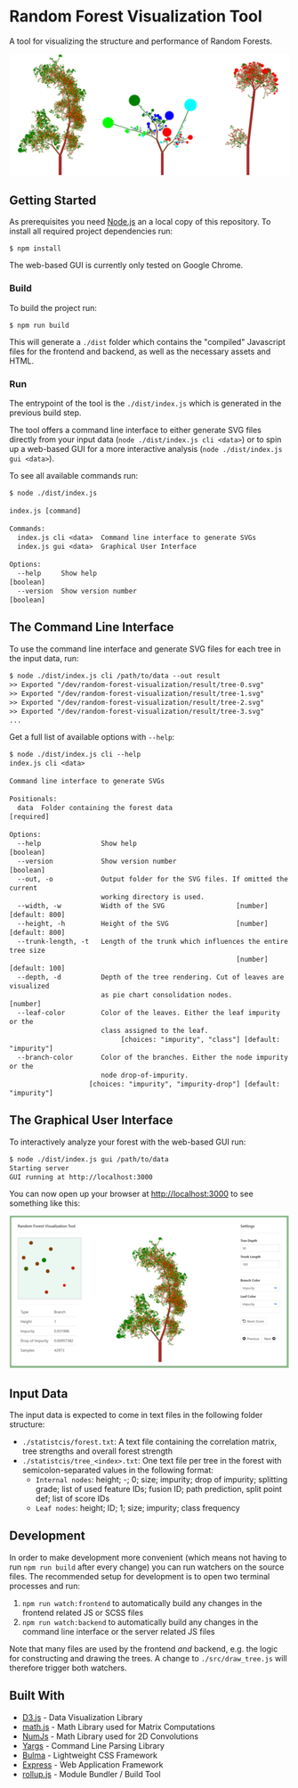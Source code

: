 # Random Forest Visualization Tool

A tool for visualizing the structure and performance of Random Forests.

![Tree](images/tree.png)

## Getting Started 

As prerequisites you need [Node.js](https://nodejs.org/en/download/) an a local copy of this repository. 
To install all required project dependencies run:
```
$ npm install
```

The web-based GUI is currently only tested on Google Chrome.

### Build

To build the project run:
```
$ npm run build
```
This will generate a `./dist` folder which contains the "compiled" Javascript files for the frontend and backend, as well as the necessary assets and HTML.

### Run
The entrypoint of the tool is the `./dist/index.js` which is generated in the previous build step.

The tool offers a command line interface to either generate SVG files directly from your input data (`node ./dist/index.js cli <data>`) or to spin up a web-based GUI for a more interactive analysis (`node ./dist/index.js gui <data>`).

To see all available commands run:
```
$ node ./dist/index.js

index.js [command]

Commands:
  index.js cli <data>  Command line interface to generate SVGs
  index.js gui <data>  Graphical User Interface

Options:
  --help     Show help                                                 [boolean]
  --version  Show version number                                       [boolean]
```

## The Command Line Interface
To use the command line interface and generate SVG files for each tree in the input data, run:
```
$ node ./dist/index.js cli /path/to/data --out result
>> Exported "/dev/random-forest-visualization/result/tree-0.svg"
>> Exported "/dev/random-forest-visualization/result/tree-1.svg"
>> Exported "/dev/random-forest-visualization/result/tree-2.svg"
>> Exported "/dev/random-forest-visualization/result/tree-3.svg"
...
```

Get a full list of available options with `--help`:
```
$ node ./dist/index.js cli --help
index.js cli <data>

Command line interface to generate SVGs

Positionals:
  data  Folder containing the forest data                             [required]

Options:
  --help               Show help                                       [boolean]
  --version            Show version number                             [boolean]
  --out, -o            Output folder for the SVG files. If omitted the current
                       working directory is used.
  --width, -w          Width of the SVG                  [number] [default: 800]
  --height, -h         Height of the SVG                 [number] [default: 800]
  --trunk-length, -t   Length of the trunk which influences the entire tree size
                                                         [number] [default: 100]
  --depth, -d          Depth of the tree rendering. Cut of leaves are visualized
                       as pie chart consolidation nodes.                [number]
  --leaf-color         Color of the leaves. Either the leaf impurity or the
                       class assigned to the leaf.
                            [choices: "impurity", "class"] [default: "impurity"]
  --branch-color       Color of the branches. Either the node impurity or the
                       node drop-of-impurity.
                    [choices: "impurity", "impurity-drop"] [default: "impurity"]
```

## The Graphical User Interface
To interactively analyze your forest with the web-based GUI run:
```
$ node ./dist/index.js gui /path/to/data
Starting server
GUI running at http://localhost:3000
```
You can now open up your browser at <http://localhost:3000> to see something like this:

![Tree](images/screenshot.png)


## Input Data
The input data is expected to come in text files in the following folder structure:
- `./statistcis/forest.txt`: A text file containing the correlation matrix, tree strengths and overall forest strength
- `./statistcis/tree_<index>.txt`: One text file per tree in the forest with semicolon-separated values in the following format:
    - `Internal nodes`: height;  -; 0; size; impurity; drop of impurity; splitting grade; list of used feature IDs; fusion ID; path prediction, split point def; list of score IDs
    - `Leaf nodes`: height; ID; 1; size; impurity; class frequency


## Development
In order to make development more convenient (which means not having to run `npm run build` after every change) you can run watchers on the source files. The recommended setup for development is to open two terminal processes and run:
1. `npm run watch:frontend` to automatically build any changes in the frontend related JS or SCSS files
2. `npm run watch:backend` to automatically build any changes in the command line interface or the server related JS files

Note that many files are used by the frontend _and_ backend, e.g. the logic for constructing and drawing the trees. A change to `./src/draw_tree.js` will therefore trigger both watchers.


## Built With

* [D3.js](https://d3js.org/) - Data Visualization Library
* [math.js](http://mathjs.org/) - Math Library used for Matrix Computations
* [NumJs](https://github.com/nicolaspanel/numjs) - Math Library used for 2D Convolutions
* [Yargs](https://github.com/yargs/yargs) - Command Line Parsing Library
* [Bulma](https://bulma.io/) - Lightweight CSS Framework
* [Express](https://expressjs.com/) - Web Application Framework
* [rollup.js](https://rollupjs.org/) - Module Bundler / Build Tool